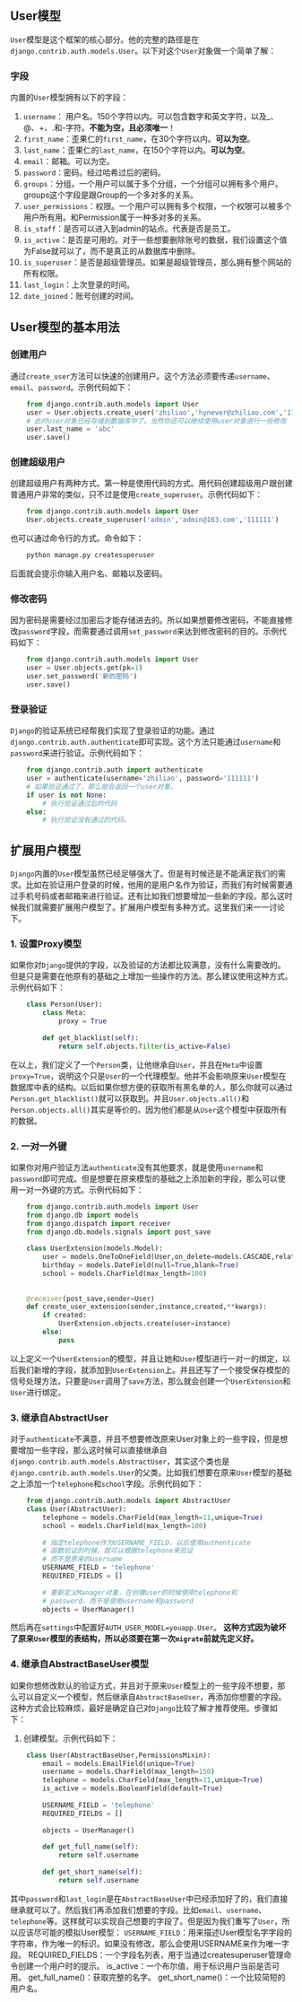 ## User模型

`User`模型是这个框架的核心部分。他的完整的路径是在`django.contrib.auth.models.User`。以下对这个`User`对象做一个简单了解：

### 字段 

内置的`User`模型拥有以下的字段：
1. `username`： 用户名。150个字符以内。可以包含数字和英文字符，以及_、@、+、.和-字符。**不能为空，且必须唯一**！
2. `first_name`：歪果仁的`first_name`，在30个字符以内。**可以为空**。
3. `last_name`：歪果仁的`last_name`，在150个字符以内。**可以为空**。
4. `email`：邮箱。可以为空。
5. `password`：密码。经过哈希过后的密码。
6. `groups`：分组。一个用户可以属于多个分组，一个分组可以拥有多个用户。groups这个字段是跟Group的一个多对多的关系。
7. `user_permissions`：权限。一个用户可以拥有多个权限，一个权限可以被多个用户所有用。和Permission属于一种多对多的关系。
8. `is_staff`：是否可以进入到admin的站点。代表是否是员工。
9. `is_active`：是否是可用的。对于一些想要删除账号的数据，我们设置这个值为False就可以了，而不是真正的从数据库中删除。
10. `is_superuser`：是否是超级管理员。如果是超级管理员，那么拥有整个网站的所有权限。
11. `last_login`：上次登录的时间。
12. `date_joined`：账号创建的时间。

## User模型的基本用法

### 创建用户

通过`create_user`方法可以快速的创建用户。这个方法必须要传递`username`、`email`、`password`。示例代码如下：
```python
    from django.contrib.auth.models import User
    user = User.objects.create_user('zhiliao','hynever@zhiliao.com','111111')
    # 此时user对象已经存储到数据库中了。当然你还可以继续使用user对象进行一些修改
    user.last_name = 'abc'
    user.save()
```

### 创建超级用户

创建超级用户有两种方式。第一种是使用代码的方式。用代码创建超级用户跟创建普通用户非常的类似，只不过是使用`create_superuser`。示例代码如下：
```python
    from django.contrib.auth.models import User
    User.objects.create_superuser('admin','admin@163.com','111111')
```
也可以通过命令行的方式。命令如下：
```bash
    python manage.py createsuperuser
```
后面就会提示你输入用户名、邮箱以及密码。

### 修改密码

因为密码是需要经过加密后才能存储进去的。所以如果想要修改密码，不能直接修改`password`字段，而需要通过调用`set_password`来达到修改密码的目的。示例代码如下：
```python
    from django.contrib.auth.models import User
    user = User.objects.get(pk=1)
    user.set_password('新的密码')
    user.save()
```

### 登录验证

`Django`的验证系统已经帮我们实现了登录验证的功能。通过`django.contrib.auth.authenticate`即可实现。这个方法只能通过`username`和`password`来进行验证。示例代码如下：
```python
    from django.contrib.auth import authenticate
    user = authenticate(username='zhiliao', password='111111')
    # 如果验证通过了，那么就会返回一个user对象。
    if user is not None:
        # 执行验证通过后的代码
    else:
        # 执行验证没有通过的代码。
```

## 扩展用户模型

`Django`内置的`User`模型虽然已经足够强大了。但是有时候还是不能满足我们的需求。比如在验证用户登录的时候，他用的是用户名作为验证，而我们有时候需要通过手机号码或者邮箱来进行验证。还有比如我们想要增加一些新的字段。那么这时候我们就需要扩展用户模型了。扩展用户模型有多种方式。这里我们来一一讨论下。

### 1. 设置Proxy模型

如果你对`Django`提供的字段，以及验证的方法都比较满意，没有什么需要改的。但是只是需要在他原有的基础之上增加一些操作的方法。那么建议使用这种方式。示例代码如下：
```python
    class Person(User):
        class Meta:
            proxy = True
    
        def get_blacklist(self):
            return self.objects.filter(is_active=False)
```
在以上，我们定义了一个`Person`类，让他继承自`User`，并且在`Meta`中设置`proxy=True`，说明这个只是`User`的一个代理模型。他并不会影响原来`User`模型在数据库中表的结构。以后如果你想方便的获取所有黑名单的人，那么你就可以通过`Person.get_blacklist()`就可以获取到。并且`User.objects.all()`和`Person.objects.all()`其实是等价的。因为他们都是从`User`这个模型中获取所有的数据。

### 2. 一对一外键

如果你对用户验证方法`authenticate`没有其他要求，就是使用`username`和`password`即可完成。但是想要在原来模型的基础之上添加新的字段，那么可以使用一对一外键的方式。示例代码如下：
```python
    from django.contrib.auth.models import User
    from django.db import models
    from django.dispatch import receiver
    from django.db.models.signals import post_save
    
    class UserExtension(models.Model):
        user = models.OneToOneField(User,on_delete=models.CASCADE,related_name='extension')
        birthday = models.DateField(null=True,blank=True)
        school = models.CharField(max_length=100)
    
    
    @receiver(post_save,sender=User)
    def create_user_extension(sender,instance,created,**kwargs):
        if created:
            UserExtension.objects.create(user=instance)
        else:
            pass
```
以上定义一个`UserExtension`的模型，并且让她和`User`模型进行一对一的绑定，以后我们新增的字段，就添加到`UserExtension`上。并且还写了一个接受保存模型的信号处理方法，只要是`User`调用了`save`方法，那么就会创建一个`UserExtension`和`User`进行绑定。

### 3. 继承自AbstractUser

对于`authenticate`不满意，并且不想要修改原来User对象上的一些字段，但是想要增加一些字段，那么这时候可以直接继承自`django.contrib.auth.models.AbstractUser`，其实这个类也是`django.contrib.auth.models.User`的父类。比如我们想要在原来`User`模型的基础之上添加一个`telephone`和`school`字段。示例代码如下：
```python
    from django.contrib.auth.models import AbstractUser
    class User(AbstractUser):
        telephone = models.CharField(max_length=11,unique=True)
        school = models.CharField(max_length=100)
    
        # 指定telephone作为USERNAME_FIELD，以后使用authenticate
        # 函数验证的时候，就可以根据telephone来验证
        # 而不是原来的username
        USERNAME_FIELD = 'telephone'
        REQUIRED_FIELDS = []
    
        # 重新定义Manager对象，在创建user的时候使用telephone和
        # password，而不是使用username和password
        objects = UserManager()
```
然后再在`settings`中配置好`AUTH_USER_MODEL=youapp.User`。
**这种方式因为破坏了原来`User`模型的表结构，所以必须要在第一次`migrate`前就先定义好。**

### 4. 继承自AbstractBaseUser模型

如果你想修改默认的验证方式，并且对于原来`User`模型上的一些字段不想要，那么可以自定义一个模型，然后继承自`AbstractBaseUser`，再添加你想要的字段。这种方式会比较麻烦，最好是确定自己对`Django`比较了解才推荐使用。步骤如下：
1. 创建模型。示例代码如下：
```python
    class User(AbstractBaseUser,PermissionsMixin):
        email = models.EmailField(unique=True)
        username = models.CharField(max_length=150)
        telephone = models.CharField(max_length=11,unique=True)
        is_active = models.BooleanField(default=True)
        
        USERNAME_FIELD = 'telephone'
        REQUIRED_FIELDS = []
        
        objects = UserManager()
        
        def get_full_name(self):
            return self.username
        
        def get_short_name(self):
            return self.username
```
其中`password`和`last_login`是在`AbstractBaseUser`中已经添加好了的，我们直接继承就可以了。然后我们再添加我们想要的字段。比如`email`、`username`、`telephone`等。这样就可以实现自己想要的字段了。但是因为我们重写了`User`，所以应该尽可能的模拟User模型：
`USERNAME_FIELD`：用来描述User模型名字字段的字符串，作为唯一的标识。如果没有修改，那么会使用USERNAME来作为唯一字段。
REQUIRED_FIELDS：一个字段名列表，用于当通过createsuperuser管理命令创建一个用户时的提示。
is_active：一个布尔值，用于标识用户当前是否可用。
get_full_name()：获取完整的名字。
get_short_name()：一个比较简短的用户名。
